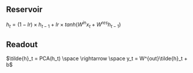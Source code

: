 ## Reservoir
$h_t = (1 - lr) \times h_{t-1} + lr \times tanh(W^{in} x_t + W^{res} h_{t-1})$ 
## Readout
$\tilde{h}_t = PCA(h_t) \space \rightarrow \space y_t = W^{out}\tilde{h}_t + b$
